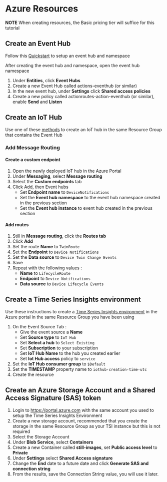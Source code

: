 # Azure Resources

**NOTE** When creating resources, the Basic pricing tier will suffice for this tutorial


## Create an Event Hub
Follow this [Quickstart](https://docs.microsoft.com/en-us/azure/event-hubs/event-hubs-create) to setup an event hub and namespace

After creating the event hub and namespace, open the event hub namespace
1.  Under **Entities**, click **Event Hubs**
1.  Create a new Event Hub called actions-eventhub (or similar)
1.  In the new event hub, under **Settings** click **Shared access policies**
1.  Create a new policy called actionroutes-action-eventhub (or similar), enable **Send** and **Listen**


## Create an IoT Hub
Use one of these [methods](https://docs.microsoft.com/en-us/azure/iot-hub/iot-hub-create-through-portal) to create an IoT hub in the same Resource Group that contains the Event Hub

### Add Message Routing

#### Create a custom endpoint
1.  Open the newly deployed IoT hub in the Azure Portal
1.  Under **Messaging**, select **Message routing**
1.  Select the **Custom endpoints** tab
1.  Click Add, then Event hubs
    * Set **Endpoint name** to `DeviceNotifications`
    * Set the **Event hub namespace** to the event hub namespace created in the previous section
    * Set the **Event hub instance** to event hub created in the previous section

#### Add routes
1.  Still in **Message routing**, click the **Routes tab**
1.  Click **Add**
1.  Set the route **Name** to `TwinRoute`
1.  Set the **Endpoint** to `Device Notifications`
1.  Set the **Data source** to `Device Twin Change Events`
1.  Save
1.  Repeat with the following values :
    * **Name** to `LifecycleRoute`
    * **Endpoint** to `Device Notifications`
    * **Data source** to `Device Lifecycle Events`

## Create a Time Series Insights environment

Use these instructions to create a [Time Series Insights environment](https://docs.microsoft.com/en-us/azure/time-series-insights/time-series-insights-get-started) in the Azure portal in the same Resource Group you have been using

1.  On the Event Source Tab :
    * Give the event source a **Name**
    * Set **Source type** to `IoT Hub`
    * Set **Select a hub** to `Select Existing`
    * Set **Subscription** to your subscription
    * Set **IoT Hub Name** to the hub you created earlier
    * Set **Iot Hub access** policy to `service`
1.  Set the **IoT Hub consumer group** to `$Default`
1.  Set the **TIMESTAMP** property name to `iothub-creation-time-utc`
1.  Create the resource


## Create an Azure Storage Account and a Shared Access Signature (SAS) token

1. Login to https://portal.azure.com with the same account you used to setup the Time Series Insights Environment
1. Create a new storage account, recommended that you create the storage in the same Resource Group as your TSI instance but this is not required
1. Select the Storage Account
1. Under **Blob Service**, select **Containers**
1. Create a new Container called **still-images**, set **Public access level** to **Private**
1. Under **Settings** select **Shared Access signature**
1. Change the **End** date to a future date and click **Generate SAS and connection string**
1. From the results, save the Connection String value, you will use it later.